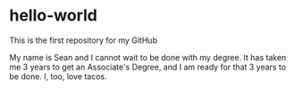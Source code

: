 # hello-world
This is the first repository for my GitHub

My name is Sean and I cannot wait to be done with my degree.
It has taken me 3 years to get an Associate's Degree, and I
am ready for that 3 years to be done. I, too, love tacos.
